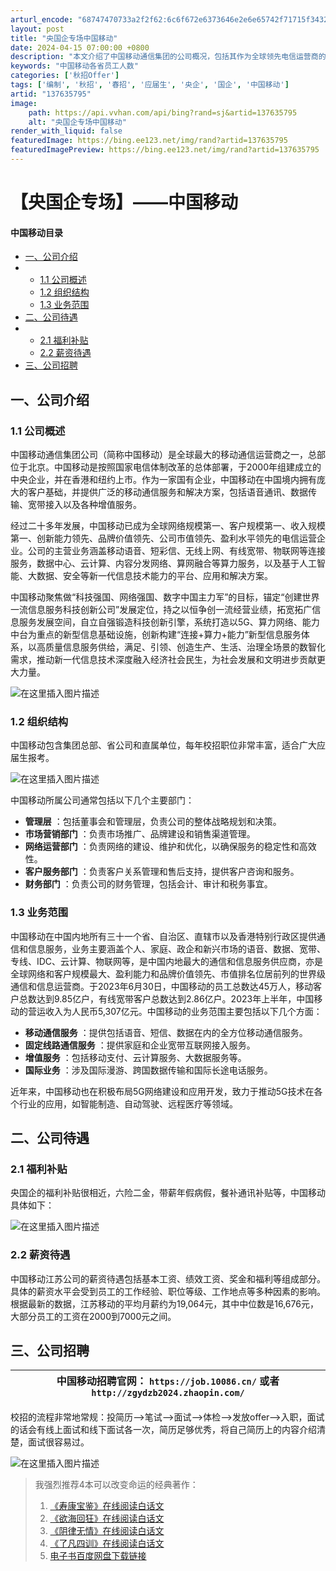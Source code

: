 ```yaml
---
arturl_encode: "68747470733a2f2f62:6c6f672e6373646e2e6e65742f71715f34323235373636362f:61727469636c652f64657461696c732f313337363335373935"
layout: post
title: "央国企专场中国移动"
date: 2024-04-15 07:00:00 +0800
description: "本文介绍了中国移动通信集团的公司概况，包括其作为全球领先电信运营商的业务范围、组织结构、福利待遇（尤"
keywords: "中国移动各省员工人数"
categories: ['秋招Offer']
tags: ['编制', '秋招', '春招', '应届生', '央企', '国企', '中国移动']
artid: "137635795"
image:
    path: https://api.vvhan.com/api/bing?rand=sj&artid=137635795
    alt: "央国企专场中国移动"
render_with_liquid: false
featuredImage: https://bing.ee123.net/img/rand?artid=137635795
featuredImagePreview: https://bing.ee123.net/img/rand?artid=137635795
---
```


# 【央国企专场】——中国移动

#### 中国移动目录

* [一、公司介绍](#_1)
* + [1.1 公司概述](#11__2)
  + [1.2 组织结构](#12__11)
  + [1.3 业务范围](#13__29)
* [二、公司待遇](#_45)
* + [2.1 福利补贴](#21__46)
  + [2.2 薪资待遇](#22__52)
* [三、公司招聘](#_56)

## 一、公司介绍

### 1.1 公司概述

中国移动通信集团公司（简称中国移动）是全球最大的移动通信运营商之一，总部位于北京。中国移动是按照国家电信体制改革的总体部署，于2000年组建成立的中央企业，并在香港和纽约上市。作为一家国有企业，中国移动在中国境内拥有庞大的客户基础，并提供广泛的移动通信服务和解决方案，包括语音通讯、数据传输、宽带接入以及各种增值服务。

经过二十多年发展，中国移动已成为全球网络规模第一、客户规模第一、收入规模第一、创新能力领先、品牌价值领先、公司市值领先、盈利水平领先的电信运营企业。公司的主营业务涵盖移动语音、短彩信、无线上网、有线宽带、物联网等连接服务，数据中心、云计算、内容分发网络、算网融合等算力服务，以及基于人工智能、大数据、安全等新一代信息技术能力的平台、应用和解决方案。

中国移动聚焦做“科技强国、网络强国、数字中国主力军”的目标，锚定“创建世界一流信息服务科技创新公司”发展定位，持之以恒争创一流经营业绩，拓宽拓广信息服务发展空间，自立自强锻造科技创新引擎，系统打造以5G、算力网络、能力中台为重点的新型信息基础设施，创新构建“连接+算力+能力”新型信息服务体系，以高质量信息服务供给，满足、引领、创造生产、生活、治理全场景的数智化需求，推动新一代信息技术深度融入经济社会民生，为社会发展和文明进步贡献更大力量。
  
![在这里插入图片描述](https://i-blog.csdnimg.cn/blog_migrate/de2de021484b7bcf78adb7b43bebcf04.png)

### 1.2 组织结构

中国移动包含集团总部、省公司和直属单位，每年校招职位非常丰富，适合广大应届生报考。
  
![在这里插入图片描述](https://i-blog.csdnimg.cn/blog_migrate/a5bd5d964d5c54f536a32476114bac32.png)

中国移动所属公司通常包括以下几个主要部门：

* **管理层**
  ：包括董事会和管理层，负责公司的整体战略规划和决策。
* **市场营销部门**
  ：负责市场推广、品牌建设和销售渠道管理。
* **网络运营部门**
  ：负责网络的建设、维护和优化，以确保服务的稳定性和高效性。
* **客户服务部门**
  ：负责客户关系管理和售后支持，提供客户咨询和服务。
* **财务部门**
  ：负责公司的财务管理，包括会计、审计和税务事宜。

### 1.3 业务范围

中国移动在中国内地所有三十一个省、自治区、直辖市以及香港特别行政区提供通信和信息服务，业务主要涵盖个人、家庭、政企和新兴市场的语音、数据、宽带、专线、IDC、云计算、物联网等，是中国内地最大的通信和信息服务供应商，亦是全球网络和客户规模最大、盈利能力和品牌价值领先、市值排名位居前列的世界级通信和信息运营商。于2023年6月30日，中国移动的员工总数达45万人，移动客户总数达到9.85亿户，有线宽带客户总数达到2.86亿户。2023年上半年，中国移动的营运收入为人民币5,307亿元。中国移动的业务范围主要包括以下几个方面：

* **移动通信服务**
  ：提供包括语音、短信、数据在内的全方位移动通信服务。
* **固定线路通信服务**
  ：提供家庭和企业宽带互联网接入服务。
* **增值服务**
  ：包括移动支付、云计算服务、大数据服务等。
* **国际业务**
  ：涉及国际漫游、跨国数据传输和国际长途电话服务。

近年来，中国移动也在积极布局5G网络建设和应用开发，致力于推动5G技术在各个行业的应用，如智能制造、自动驾驶、远程医疗等领域。

## 二、公司待遇

### 2.1 福利补贴

央国企的福利补贴很相近，六险二金，带薪年假病假，餐补通讯补贴等，中国移动具体如下：
  
![在这里插入图片描述](https://i-blog.csdnimg.cn/blog_migrate/b1051a2c2dac2958623e015184d19383.png)

### 2.2 薪资待遇

中国移动江苏公司的薪资待遇包括基本工资、绩效工资、奖金和福利等组成部分。具体的薪资水平会受到员工的工作经验、职位等级、工作地点等多种因素的影响。根据最新的数据，江苏移动的平均月薪约为19,064元，其中中位数是16,676元，大部分员工的工资在2000到7000元之间。

## 三、公司招聘

| 中国移动招聘官网： `https://job.10086.cn/` 或者 `http://zgydzb2024.zhaopin.com/` |
| --- |

校招的流程非常地常规：投简历——>笔试——>面试——>体检——>发放offer——>入职，面试的话会有线上面试和线下面试各一次，简历足够优秀，将自己简历上的内容介绍清楚，面试很容易过。

![在这里插入图片描述](https://i-blog.csdnimg.cn/blog_migrate/da7e425b9fba06695d8c8dece573bc0d.png)

> 我强烈推荐4本可以改变命运的经典著作：
>
> 1. [《寿康宝鉴》在线阅读白话文](http://shoukangbaojian.com)
> 2. [《欲海回狂》在线阅读白话文](http://yuhaihuikuang.com)
> 3. [《阴律无情》在线阅读白话文](https://jiexieyin.cn)
> 4. [《了凡四训》在线阅读白话文](https://www.quanxue.cn/ct_fojia/liaofanindex.html)
> 5. [电子书百度网盘下载链接](https://pan.baidu.com/s/1C0DSRGxK-mI-Bobk868vlQ?pwd=9p21)